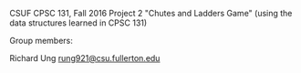 CSUF CPSC 131, Fall 2016
Project 2
"Chutes and Ladders Game" (using the data structures learned in CPSC 131)

Group members:

Richard Ung rung921@csu.fullerton.edu
